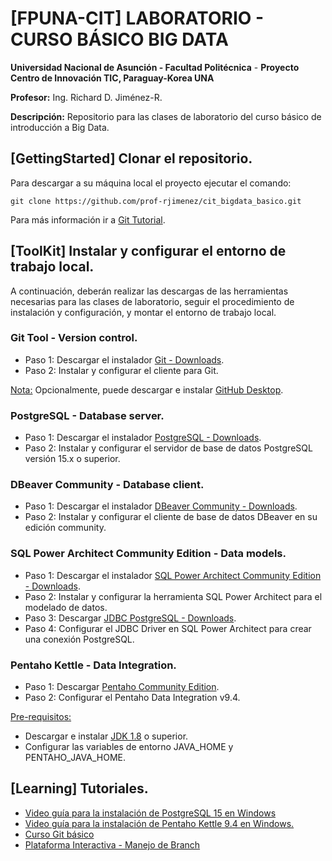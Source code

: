 # [FPUNA-CIT] LABORATORIO - CURSO BÁSICO BIG DATA

**Universidad Nacional de Asunción - Facultad Politécnica** - **Proyecto Centro de Innovación TIC, Paraguay-Korea UNA**

**Profesor:** Ing. Richard D. Jiménez-R.

**Descripción:** Repositorio para las clases de laboratorio del curso básico de introducción a Big Data.


## [GettingStarted] Clonar el repositorio.
Para descargar a su máquina local el proyecto ejecutar el comando:

```
git clone https://github.com/prof-rjimenez/cit_bigdata_basico.git
```
Para más información ir a [Git Tutorial](https://www.w3schools.com/git/default.asp). 

## [ToolKit] Instalar y configurar el entorno de trabajo local.

A continuación, deberán realizar las descargas de las herramientas necesarias para las clases de laboratorio, seguir el procedimiento de instalación y configuración, y montar el entorno de trabajo local.

### Git Tool - Version control.

- Paso 1: Descargar el instalador [Git - Downloads](https://git-scm.com/downloads). 
- Paso 2: Instalar y configurar el cliente para Git.

<u>Nota:</u> Opcionalmente, puede descargar e instalar [GitHub Desktop](https://github.com/apps/desktop).

### PostgreSQL - Database server.

- Paso 1: Descargar el instalador [PostgreSQL - Downloads](https://www.postgresql.org/download/).
- Paso 2: Instalar y configurar el servidor de base de datos PostgreSQL versión 15.x o superior.

### DBeaver Community - Database client.

- Paso 1: Descargar el instalador [DBeaver Community - Downloads](https://dbeaver.io/download/).
- Paso 2: Instalar y configurar el cliente de base de datos DBeaver en su edición community.

### SQL Power Architect Community Edition - Data models.

- Paso 1: Descargar el instalador [SQL Power Architect Community Edition - Downloads](https://bestofbi.com/architect-download/).
- Paso 2: Instalar y configurar la herramienta SQL Power Architect para el modelado de datos.
- Paso 3: Descargar [JDBC PostgreSQL - Downloads](https://jdbc.postgresql.org/download/).
- Paso 4: Configurar el JDBC Driver en SQL Power Architect para crear una conexión PostgreSQL.

### Pentaho Kettle - Data Integration.

- Paso 1: Descargar [Pentaho Community Edition](https://www.hitachivantara.com/en-us/products/pentaho-plus-platform/data-integration-analytics/pentaho-community-edition.html).
- Paso 2: Configurar el Pentaho Data Integration v9.4.

<u>Pre-requisitos:</u>
- Descargar e instalar [JDK 1.8](https://www.oracle.com/java/technologies/downloads/#java8-windows) o superior.
- Configurar las variables de entorno JAVA_HOME y PENTAHO_JAVA_HOME.

## [Learning] Tutoriales.

- [Video guía para la instalación de PostgreSQL 15 en Windows](https://youtu.be/CEOBbmGguL4)
- [Video guía para la instalación de Pentaho Kettle 9.4 en Windows.](https://youtu.be/KJbf7HP1L-c)
- [Curso Git básico](https://bootcamp-fpuna.gitlab.io/git-documentation/)
- [Plataforma Interactiva - Manejo de Branch](https://learngitbranching.js.org/?locale=es_ES)
